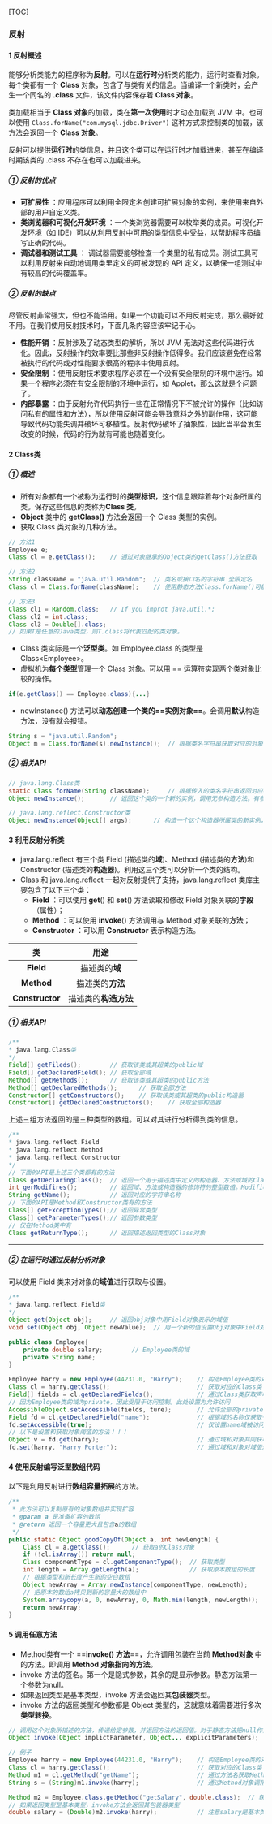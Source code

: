 [TOC]

### 反射

#### 1 反射概述

能够分析类能力的程序称为**反射**。可以在**运行时**分析类的能力，运行时查看对象。
每个类都有一个  **Class**  对象，包含了与类有关的信息。当编译一个新类时，会产生一个同名的 **.class** 文件，该文件内容保存着 **Class 对象**。

类加载相当于 **Class 对象**的加载，类在**第一次使用**时才动态加载到 JVM 中。也可以使用 `Class.forName("com.mysql.jdbc.Driver")` 这种方式来控制类的加载，该方法会返回一个 **Class 对象**。

反射可以提供**运行时**的类信息，并且这个类可以在运行时才加载进来，甚至在编译时期该类的 .class 不存在也可以加载进来。



##### ① 反射的优点

- **可扩展性**  ：应用程序可以利用全限定名创建可扩展对象的实例，来使用来自外部的用户自定义类。
- **类浏览器和可视化开发环境**  ：一个类浏览器需要可以枚举类的成员。可视化开发环境（如 IDE）可以从利用反射中可用的类型信息中受益，以帮助程序员编写正确的代码。
- **调试器和测试工具**  ： 调试器需要能够检查一个类里的私有成员。测试工具可以利用反射来自动地调用类里定义的可被发现的 API 定义，以确保一组测试中有较高的代码覆盖率。

##### ② 反射的缺点

尽管反射非常强大，但也不能滥用。如果一个功能可以不用反射完成，那么最好就不用。在我们使用反射技术时，下面几条内容应该牢记于心。

- **性能开销**  ：反射涉及了动态类型的解析，所以 JVM 无法对这些代码进行优化。因此，反射操作的效率要比那些非反射操作低得多。我们应该避免在经常被执行的代码或对性能要求很高的程序中使用反射。
- **安全限制**  ：使用反射技术要求程序必须在一个没有安全限制的环境中运行。如果一个程序必须在有安全限制的环境中运行，如 Applet，那么这就是个问题了。
- **内部暴露**  ：由于反射允许代码执行一些在正常情况下不被允许的操作（比如访问私有的属性和方法），所以使用反射可能会导致意料之外的副作用，这可能导致代码功能失调并破坏可移植性。反射代码破坏了抽象性，因此当平台发生改变的时候，代码的行为就有可能也随着变化。



#### 2 Class类

##### ① 概述

- 所有对象都有一个被称为运行时的**类型标识**，这个信息跟踪着每个对象所属的类。保存这些信息的类称为**Class 类**。
- **Object** 类中的 **getClass()** 方法会返回一个 Class 类型的实例。
- 获取 Class 类对象的几种方法。

```java
// 方法1
Employee e;
Class cl = e.getClass();    // 通过对象继承的Object类的getClass()方法获取

// 方法2
String className = "java.util.Random";  // 类名或接口名的字符串 全限定名
Class cl = Class.forName(className);    // 使用静态方法Class.forName()可能会抛出异常

// 方法3
Class cl1 = Random.class;   // If you improt java.util.*;
Class cl2 = int.class;
Class cl3 = Double[].class;
// 如果T是任意的Java类型，则T.class将代表匹配的类对象。
```

- Class 类实际是一个**泛型类**。如 Employee.class 的类型是 Class\<Employee>。
- 虚拟机为**每个类型**管理一个 Class 对象。可以用 == 运算符实现两个类对象比较的操作。

```java
if(e.getClass() == Employee.class){...}
```

- newInstance() 方法可以**动态创建一个类的==实例对象==**。会调用**默认**构造方法，没有就会报错。

```java
String s = "java.util.Random";
Object m = Class.forName(s).newInstance();  // 根据类名字符串获取对应的对象
```

##### ② 相关API

```java
// java.lang.Class类
static Class forName(String className);     // 根据传入的类名字符串返回对应Class类对象
Object newInstance();       // 返回这个类的一个新的实例，调用无参构造方法。有参构造器使用下面的API

// java.lang.reflect.Constructor类
Object newInstance(Object[] args);      // 构造一个这个构造器所属类的新实例，使用提供的参数
```

 

#### 3 利用反射分析类

- java.lang.reflect 有三个类 Field (描述类的**域**)、Method (描述类的**方法**)和 Constructor (描述类的**构造器**)。利用这三个类可以分析一个类的结构。
- Class 和 java.lang.reflect 一起对反射提供了支持，java.lang.reflect 类库主要包含了以下三个类：
    - **Field** ：可以使用 **get**() 和 **set**() 方法读取和修改 Field 对象关联的**字段**（属性）；
    - **Method** ：可以使用 **invoke**() 方法调用与 Method 对象关联的**方法**；
    - **Constructor** ：可以用 **Constructor** 表示构造方法。

|       类        |         用途         |
| :-------------: | :------------------: |
|    **Field**    |    描述类的**域**    |
|   **Method**    |   描述类的**方法**   |
| **Constructor** | 描述类的**构造方法** |

##### ① 相关API

```java
/**
* java.lang.Class类
*/
Field[] getFileds();        // 获取该类或其超类的public域
Field[] getDeclaredField(); // 获取全部域
Method[] getMethods();      // 获取该类或其超类的public方法
Method[] getDeclaredMethods();      // 获取全部方法
Constructor[] getConstructors();    // 获取该类或其超类的public构造器
Constructor[] getDeclaredConstructors();    // 获取全部构造器
```

上述三组方法返回的是三种类型的数组。可以对其进行分析得到类的信息。

```java
/**
* java.lang.reflect.Field           
* java.lang.reflect.Method          
* java.lang.reflect.Constructor
*/
// 下面的API是上述三个类都有的方法
Class getDeclaringClass();  // 返回一个用于描述类中定义的构造器、方法或域的Class对象
int gerModifires();         // 返回域、方法或构造器的修饰符的整型数值。Modifier类可以分析这个值从而判断出private、public等修饰符
String getName();           // 返回对应的字符串名称
// 下面的API是Method和Constructor类有的方法
Class[] getExceptionTypes();// 返回异常类型
Class[] getParameterTypes();// 返回参数类型
// 仅在Method类中有
Class getReturnType();      // 返回描述返回类型的Class对象
```

------

##### ② 在运行时通过反射分析对象

可以使用 Field 类来对对象的**域值**进行获取与设置。

```java
/**
* java.lang.reflect.Field类
*/
Object get(Object obj);     // 返回obj对象中用Field对象表示的域值
void set(Object obj, Object newValue);  // 用一个新的值设置Obj对象中Field对象表示的域
```

```java
public class Employee{
    private double salary;        // Employee类的域
    private String name;
}

Employee harry = new Employee(44231.0, "Harry");    // 构造Employee类的对象harry
Class cl = harry.getClass();                        // 获取对应的Class类
Field[] fields = cl.getDeclaredFields();            // 通过Class类获取声明的所有方法
// 因为Employee类的域为private，因此受限于访问控制。此处设置为允许访问
AccessibleObject.setAccessible(fields, ture);       // 允许全部的private域被访问
Field fd = cl.getDeclaredField("name");             // 根据域的名称仅获取一个Field类
fd.setAccessible(true);                             // 仅设置name域被访问
// 以下是设置和获取对象阈值的方法！！！
Object v = fd.get(harry);                           // 通过域和对象共同获取对象的域值
fd.set(harry, "Harry Porter");                      // 通过域和对象对域值进行设置
```

#### 4 使用反射编写泛型数组代码

以下是利用反射进行**数组容量拓展**的方法。

```java
/**
 * 此方法可以复制原有的对象数组并实现扩容
 * @param a 是准备扩容的数组
 * @return 返回一个容量更大且包含a的数组
 */
public static Object goodCopyOf(Object a, int newLength) {
    Class cl = a.getClass();      // 获取a的Class对象
    if (!cl.isArray()) return null;   
    Class componentType = cl.getComponentType();  // 获取类型
    int length = Array.getLength(a);              // 获取原本数组的长度
    // 根据类型和新长度产生新的空白数组
    Object newArray = Array.newInstance(componentType, newLength);    
    // 把原本的数组a拷贝到新的容量大的数组中
    System.arraycopy(a, 0, newArray, 0, Math.min(length, newLength)); 
    return newArray;
}
```

#### 5 调用任意方法

- Method类有一个 ==**invoke() 方法**==，允许调用包装在当前 **Method对象** 中的方法。即调用 **Method 对象指向的方法**。
- invoke 方法的签名。第一个是隐式参数，其余的是显示参数。静态方法第一个参数为null。
- 如果返回类型是基本类型，invoke 方法会返回其**包装器**类型。
- invoke 方法的返回类型和参数都是 Object 类型的，这就意味着需要进行多次**类型转换**。

```java
// 调用这个对象所描述的方法，传递给定参数，并返回方法的返回值。对于静态方法把null作为隐式参数传递
Object invoke(Object implictParameter, Object... explicitParameters);  
```

```java
// 例子
Employee harry = new Employee(44231.0, "Harry");    // 构造Employee类的对象harry
Class cl = harry.getClass();                        // 获取对应的Class类
Method m1 = cl.getMethod("getName");                // 通过方法名获取Method对象
String s = (String)m1.invoke(harry);                // 通过Method对象调用方法并类型转换结果

Method m2 = Employee.class.getMethod("getSalary", double.class);  // 获取另一个方法
// 如果返回类型是基本类型，invoke方法会返回其包装器类型
double salary = (Double)m2.invoke(harry);           // 注意salary是基本类型 返回的是包装器类
```













